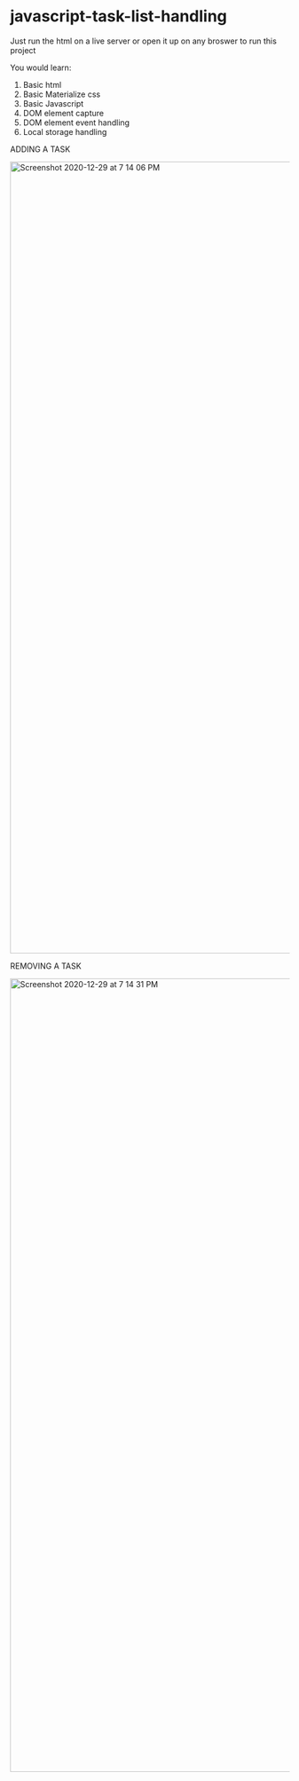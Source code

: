 # javascript-task-list-handling

Just run the html on a live server or open it up on any broswer to run this project

You would learn:
1) Basic html
2) Basic Materialize css
3) Basic Javascript
4) DOM element capture
5) DOM element event handling
6) Local storage handling

ADDING A TASK

<img width="1427" alt="Screenshot 2020-12-29 at 7 14 06 PM" src="https://user-images.githubusercontent.com/72097871/103288268-7fd92e00-4a0a-11eb-9fef-0c5be98cfb2e.png">


REMOVING A TASK

<img width="1430" alt="Screenshot 2020-12-29 at 7 14 31 PM" src="https://user-images.githubusercontent.com/72097871/103288304-94b5c180-4a0a-11eb-8f58-4a7fbb87675e.png">
